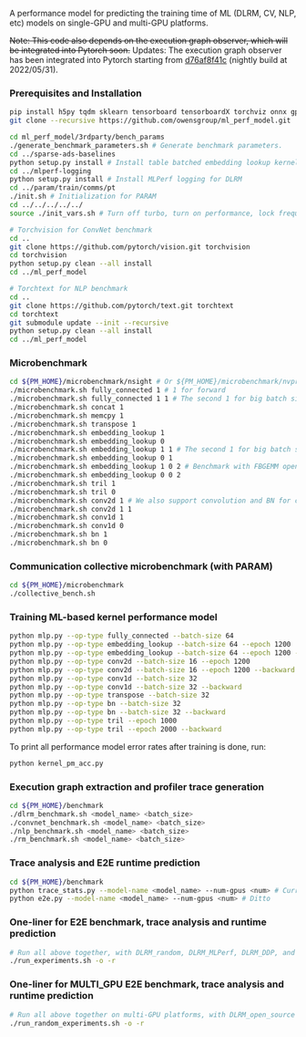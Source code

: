 A performance model for predicting the training time of ML (DLRM, CV, NLP, etc) models on single-GPU and multi-GPU platforms.

<s>Note: This code also depends on the execution graph observer, which will be integrated into Pytorch soon.</s> Updates: The execution graph observer has been integrated into Pytorch starting from [d76af8f41c](https://github.com/pytorch/pytorch/tree/d76af8f41c6404b090b13ab9a868a71423d6d298) (nightly build at 2022/05/31).

### Prerequisites and Installation
```bash
pip install h5py tqdm sklearn tensorboard tensorboardX torchviz onnx gputil spacy dill pandas scikit-build pydot mpi4py # Dependencies
git clone --recursive https://github.com/owensgroup/ml_perf_model.git

cd ml_perf_model/3rdparty/bench_params
./generate_benchmark_parameters.sh # Generate benchmark parameters.
cd ../sparse-ads-baselines
python setup.py install # Install table batched embedding lookup kernel.
cd ../mlperf-logging
python setup.py install # Install MLPerf logging for DLRM
cd ../param/train/comms/pt
./init.sh # Initialization for PARAM
cd ../../../../../
source ./init_vars.sh # Turn off turbo, turn on performance, lock frequency, etc.

# Torchvision for ConvNet benchmark
cd ..
git clone https://github.com/pytorch/vision.git torchvision
cd torchvision
python setup.py clean --all install
cd ../ml_perf_model

# Torchtext for NLP benchmark
cd ..
git clone https://github.com/pytorch/text.git torchtext
cd torchtext
git submodule update --init --recursive
python setup.py clean --all install
cd ../ml_perf_model
```

### Microbenchmark
```bash
cd ${PM_HOME}/microbenchmark/nsight # Or ${PM_HOME}/microbenchmark/nvprof, depending on the choice of profiler
./microbenchmark.sh fully_connected 1 # 1 for forward
./microbenchmark.sh fully_connected 1 1 # The second 1 for big batch size.
./microbenchmark.sh concat 1
./microbenchmark.sh memcpy 1
./microbenchmark.sh transpose 1
./microbenchmark.sh embedding_lookup 1
./microbenchmark.sh embedding_lookup 0
./microbenchmark.sh embedding_lookup 1 1 # The second 1 for big batch size.
./microbenchmark.sh embedding_lookup 0 1
./microbenchmark.sh embedding_lookup 1 0 2 # Benchmark with FBGEMM open-source dataset
./microbenchmark.sh embedding_lookup 0 0 2
./microbenchmark.sh tril 1
./microbenchmark.sh tril 0
./microbenchmark.sh conv2d 1 # We also support convolution and BN for comparison with other performance models on DL models other the DLRM.
./microbenchmark.sh conv2d 1 1
./microbenchmark.sh conv1d 1
./microbenchmark.sh conv1d 0
./microbenchmark.sh bn 1
./microbenchmark.sh bn 0
```

### Communication collective microbenchmark (with PARAM)
```bash
cd ${PM_HOME}/microbenchmark
./collective_bench.sh
```

### Training ML-based kernel performance model
```bash
python mlp.py --op-type fully_connected --batch-size 64
python mlp.py --op-type embedding_lookup --batch-size 64 --epoch 1200
python mlp.py --op-type embedding_lookup --batch-size 64 --epoch 1200 --backward
python mlp.py --op-type conv2d --batch-size 16 --epoch 1200
python mlp.py --op-type conv2d --batch-size 16 --epoch 1200 --backward 
python mlp.py --op-type conv1d --batch-size 32
python mlp.py --op-type conv1d --batch-size 32 --backward 
python mlp.py --op-type transpose --batch-size 32
python mlp.py --op-type bn --batch-size 32
python mlp.py --op-type bn --batch-size 32 --backward 
python mlp.py --op-type tril --epoch 1000
python mlp.py --op-type tril --epoch 2000 --backward 
```
To print all performance model error rates after training is done, run:
```bash
python kernel_pm_acc.py
```

### Execution graph extraction and profiler trace generation
```bash
cd ${PM_HOME}/benchmark
./dlrm_benchmark.sh <model_name> <batch_size>
./convnet_benchmark.sh <model_name> <batch_size>
./nlp_benchmark.sh <model_name> <batch_size>
./rm_benchmark.sh <model_name> <batch_size>
```

### Trace analysis and E2E runtime prediction
```bash
cd ${PM_HOME}/benchmark
python trace_stats.py --model-name <model_name> --num-gpus <num> # Currently only single-GPU is supported
python e2e.py --model-name <model_name> --num-gpus <num> # Ditto
```

### One-liner for E2E benchmark, trace analysis and runtime prediction
```bash
# Run all above together, with DLRM_random, DLRM_MLPerf, DLRM_DDP, and DLRM_open_source (with a default selection of tables).
./run_experiments.sh -o -r
```

### One-liner for MULTI_GPU E2E benchmark, trace analysis and runtime prediction
```bash
# Run all above together on multi-GPU platforms, with DLRM_open_source and randomly generated embedding tables.
./run_random_experiments.sh -o -r
```

